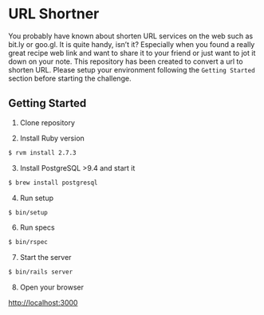 # URL Shortner

You probably have known about shorten URL services on the web such as bit.ly or goo.gl. It is quite handy, isn’t it? Especially when you found a really great recipe web link and want to share it to your friend or just want to jot it down on your note. This repository has been created to convert a url to shorten URL.
Please setup your environment following the `Getting Started`
section before starting the challenge.

## Getting Started

1. Clone repository

2. Install Ruby version

```sh
$ rvm install 2.7.3
```

3. Install PostgreSQL >9.4 and start it

```sh
$ brew install postgresql
```

4. Run setup

```sh
$ bin/setup
```

6. Run specs

```sh
$ bin/rspec
```

7. Start the server

```sh
$ bin/rails server
```

8. Open your browser

[http://localhost:3000](http://localhost:3000/)
